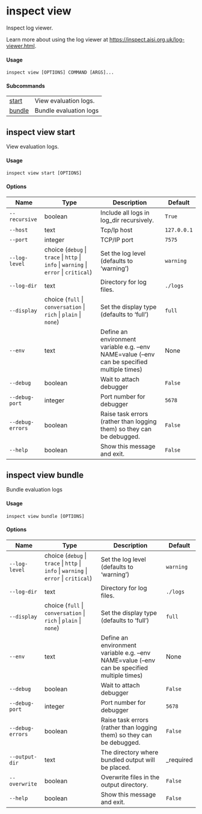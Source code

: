 # inspect view


Inspect log viewer.

Learn more about using the log viewer at
<https://inspect.aisi.org.uk/log-viewer.html>.

#### Usage

``` text
inspect view [OPTIONS] COMMAND [ARGS]...
```

#### Subcommands

|                                |                        |
|--------------------------------|------------------------|
| [start](#inspect-view-start)   | View evaluation logs.  |
| [bundle](#inspect-view-bundle) | Bundle evaluation logs |

## inspect view start

View evaluation logs.

#### Usage

``` text
inspect view start [OPTIONS]
```

#### Options

| Name             | Type                                                                                  | Description                                                                                | Default     |
|------------------|---------------------------------------------------------------------------------------|--------------------------------------------------------------------------------------------|-------------|
| `--recursive`    | boolean                                                                               | Include all logs in log_dir recursively.                                                   | `True`      |
| `--host`         | text                                                                                  | Tcp/Ip host                                                                                | `127.0.0.1` |
| `--port`         | integer                                                                               | TCP/IP port                                                                                | `7575`      |
| `--log-level`    | choice (`debug` \| `trace` \| `http` \| `info` \| `warning` \| `error` \| `critical`) | Set the log level (defaults to ‘warning’)                                                  | `warning`   |
| `--log-dir`      | text                                                                                  | Directory for log files.                                                                   | `./logs`    |
| `--display`      | choice (`full` \| `conversation` \| `rich` \| `plain` \| `none`)                      | Set the display type (defaults to ‘full’)                                                  | `full`      |
| `--env`          | text                                                                                  | Define an environment variable e.g. –env NAME=value (–env can be specified multiple times) | None        |
| `--debug`        | boolean                                                                               | Wait to attach debugger                                                                    | `False`     |
| `--debug-port`   | integer                                                                               | Port number for debugger                                                                   | `5678`      |
| `--debug-errors` | boolean                                                                               | Raise task errors (rather than logging them) so they can be debugged.                      | `False`     |
| `--help`         | boolean                                                                               | Show this message and exit.                                                                | `False`     |

## inspect view bundle

Bundle evaluation logs

#### Usage

``` text
inspect view bundle [OPTIONS]
```

#### Options

| Name             | Type                                                                                  | Description                                                                                | Default    |
|------------------|---------------------------------------------------------------------------------------|--------------------------------------------------------------------------------------------|------------|
| `--log-level`    | choice (`debug` \| `trace` \| `http` \| `info` \| `warning` \| `error` \| `critical`) | Set the log level (defaults to ‘warning’)                                                  | `warning`  |
| `--log-dir`      | text                                                                                  | Directory for log files.                                                                   | `./logs`   |
| `--display`      | choice (`full` \| `conversation` \| `rich` \| `plain` \| `none`)                      | Set the display type (defaults to ‘full’)                                                  | `full`     |
| `--env`          | text                                                                                  | Define an environment variable e.g. –env NAME=value (–env can be specified multiple times) | None       |
| `--debug`        | boolean                                                                               | Wait to attach debugger                                                                    | `False`    |
| `--debug-port`   | integer                                                                               | Port number for debugger                                                                   | `5678`     |
| `--debug-errors` | boolean                                                                               | Raise task errors (rather than logging them) so they can be debugged.                      | `False`    |
| `--output-dir`   | text                                                                                  | The directory where bundled output will be placed.                                         | \_required |
| `--overwrite`    | boolean                                                                               | Overwrite files in the output directory.                                                   | `False`    |
| `--help`         | boolean                                                                               | Show this message and exit.                                                                | `False`    |
